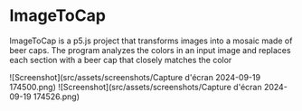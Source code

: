 # ImageToCap
ImageToCap is a p5.js project that transforms images into a mosaic made of beer caps. The program analyzes the colors in an input image and replaces each section with a beer cap that closely matches the color

![Screenshot](src/assets/screenshots/Capture d'écran 2024-09-19 174500.png)
![Screenshot](src/assets/screenshots/Capture d'écran 2024-09-19 174526.png)
